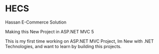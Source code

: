 HECS
====

Hassan E-Commerce Solution

Making this New Project in ASP.NET MVC 5

This is my first time working on ASP.NET MVC Project, Im New with .NET Technologies, and want to learn by building this projects.
